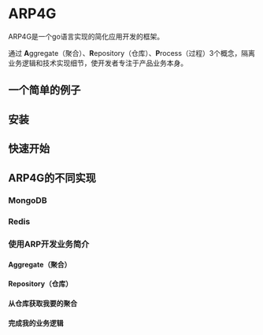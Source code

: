 # ARP4G
ARP4G是一个go语言实现的简化应用开发的框架。

通过 **A**ggregate（聚合）、**R**epository（仓库）、**P**rocess（过程）3个概念，隔离业务逻辑和技术实现细节，使开发者专注于产品业务本身。

## 一个简单的例子
## 安装
## 快速开始
## ARP4G的不同实现
### MongoDB
### Redis
### 使用ARP开发业务简介
#### Aggregate（聚合）
#### Repository（仓库）
#### 从仓库获取我要的聚合
#### 完成我的业务逻辑

